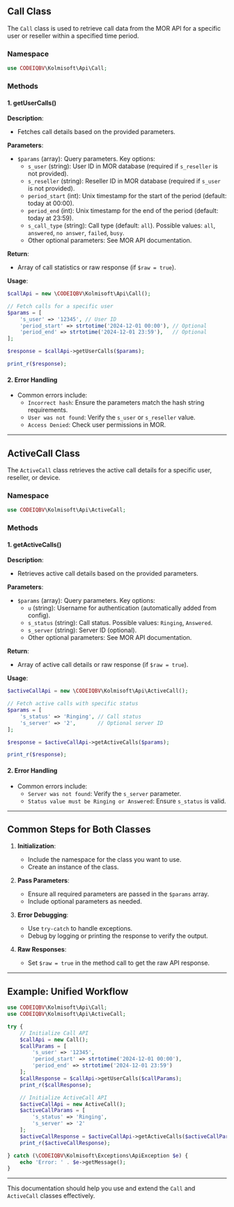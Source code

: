 ## **Call Class**

The `Call` class is used to retrieve call data from the MOR API for a specific user or reseller within a specified time period.

### **Namespace**
```php
use CODEIQBV\Kolmisoft\Api\Call;
```

### **Methods**

#### 1. **getUserCalls()**

**Description**:
- Fetches call details based on the provided parameters.

**Parameters**:
- `$params` (array): Query parameters. Key options:
    - `s_user` (string): User ID in MOR database (required if `s_reseller` is not provided).
    - `s_reseller` (string): Reseller ID in MOR database (required if `s_user` is not provided).
    - `period_start` (int): Unix timestamp for the start of the period (default: today at 00:00).
    - `period_end` (int): Unix timestamp for the end of the period (default: today at 23:59).
    - `s_call_type` (string): Call type (default: `all`). Possible values: `all`, `answered`, `no answer`, `failed`, `busy`.
    - Other optional parameters: See MOR API documentation.

**Return**:
- Array of call statistics or raw response (if `$raw = true`).

**Usage**:
```php
$callApi = new \CODEIQBV\Kolmisoft\Api\Call();

// Fetch calls for a specific user
$params = [
    's_user' => '12345', // User ID
    'period_start' => strtotime('2024-12-01 00:00'), // Optional
    'period_end' => strtotime('2024-12-01 23:59'),   // Optional
];

$response = $callApi->getUserCalls($params);

print_r($response);
```

#### 2. **Error Handling**
- Common errors include:
    - `Incorrect hash`: Ensure the parameters match the hash string requirements.
    - `User was not found`: Verify the `s_user` or `s_reseller` value.
    - `Access Denied`: Check user permissions in MOR.

---

## **ActiveCall Class**

The `ActiveCall` class retrieves the active call details for a specific user, reseller, or device.

### **Namespace**
```php
use CODEIQBV\Kolmisoft\Api\ActiveCall;
```

### **Methods**

#### 1. **getActiveCalls()**

**Description**:
- Retrieves active call details based on the provided parameters.

**Parameters**:
- `$params` (array): Query parameters. Key options:
    - `u` (string): Username for authentication (automatically added from config).
    - `s_status` (string): Call status. Possible values: `Ringing`, `Answered`.
    - `s_server` (string): Server ID (optional).
    - Other optional parameters: See MOR API documentation.

**Return**:
- Array of active call details or raw response (if `$raw = true`).

**Usage**:
```php
$activeCallApi = new \CODEIQBV\Kolmisoft\Api\ActiveCall();

// Fetch active calls with specific status
$params = [
    's_status' => 'Ringing', // Call status
    's_server' => '2',       // Optional server ID
];

$response = $activeCallApi->getActiveCalls($params);

print_r($response);
```

#### 2. **Error Handling**
- Common errors include:
    - `Server was not found`: Verify the `s_server` parameter.
    - `Status value must be Ringing or Answered`: Ensure `s_status` is valid.

---

## **Common Steps for Both Classes**

1. **Initialization**:
    - Include the namespace for the class you want to use.
    - Create an instance of the class.

2. **Pass Parameters**:
    - Ensure all required parameters are passed in the `$params` array.
    - Include optional parameters as needed.

3. **Error Debugging**:
    - Use `try-catch` to handle exceptions.
    - Debug by logging or printing the response to verify the output.

4. **Raw Responses**:
    - Set `$raw = true` in the method call to get the raw API response.

---

## **Example: Unified Workflow**

```php
use CODEIQBV\Kolmisoft\Api\Call;
use CODEIQBV\Kolmisoft\Api\ActiveCall;

try {
    // Initialize Call API
    $callApi = new Call();
    $callParams = [
        's_user' => '12345', 
        'period_start' => strtotime('2024-12-01 00:00'), 
        'period_end' => strtotime('2024-12-01 23:59')
    ];
    $callResponse = $callApi->getUserCalls($callParams);
    print_r($callResponse);

    // Initialize ActiveCall API
    $activeCallApi = new ActiveCall();
    $activeCallParams = [
        's_status' => 'Ringing',
        's_server' => '2'
    ];
    $activeCallResponse = $activeCallApi->getActiveCalls($activeCallParams);
    print_r($activeCallResponse);

} catch (\CODEIQBV\Kolmisoft\Exceptions\ApiException $e) {
    echo 'Error: ' . $e->getMessage();
}
```

---

This documentation should help you use and extend the `Call` and `ActiveCall` classes effectively.
